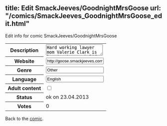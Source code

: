 title: Edit SmackJeeves/GoodnightMrsGoose
url: "/comics/SmackJeeves_GoodnightMrsGoose_edit.html"
---
Edit info for comic SmackJeeves/GoodnightMrsGoose

<form name="comic" action="http://gaepostmail.appengine.com/comic" name="post">
<table class="comicinfo">
<tr>
<th>Description</th><td><textarea name="description">Hard working lawyer mom Valerie Clark is letting her work life overcome her family life. However after a magical encounter, she gets the chance to rediscover her childhood and also help cleanse her world of odd creatures.</textarea></td>
</tr>
<tr>
<th>Website</th><td><input type="text" name="url" value="http://goose.smackjeeves.com/comics/"/></td>
</tr>
<tr>
<th>Genre</th><td><input type="text" name="genre" value="Other"/></td>
</tr>
<tr>
<th>Language</th><td><input type="text" name="language" value="English"/></td>
</tr>
<tr>
<th>Adult content</th><td><input type="checkbox" name="adult" value="adult" /></td>
</tr>
<tr>
<th>Status</th><td>ok on 23.04.2013</td>
</tr>
<tr>
<th>Votes</th><td>0</div></td>
</tr>
</table>
</form>

Back to the [comic](/comics/SmackJeeves_GoodnightMrsGoose.html).
